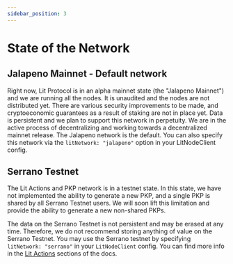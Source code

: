 ```yaml
---
sidebar_position: 3
---
```


# State of the Network

## Jalapeno Mainnet - Default network

Right now, Lit Protocol is in an alpha mainnet state (the "Jalapeno Mainnet") and we are running all the nodes. It is unaudited and the nodes are not distributed yet. There are various security improvements to be made, and cryptoeconomic guarantees as a result of staking are not in place yet. Data is persistent and we plan to support this network in perpetuity. We are in the active process of decentralizing and working towards a decentralized mainnet release. The Jalapeno network is the default. You can also specify this network via the `litNetwork: "jalapeno"` option in your LitNodeClient config.

## Serrano Testnet

The Lit Actions and PKP network is in a testnet state. In this state, we have not implemented the ability to generate a new PKP, and a single PKP is shared by all Serrano Testnet users. We will soon lift this limitation and provide the ability to generate a new non-shared PKPs. 

The data on the Serrano Testnet is not persistent and may be erased at any time. Therefore, we do not recommend storing anything of value on the Serrano Testnet. You may use the Serrano testnet by specifying `litNetwork: "serrano"` in your `LitNodeClient` config. You can find more info in the [Lit Actions](/coreConcepts/LitActionsAndPKPs/litActions.md) sections of the docs.
